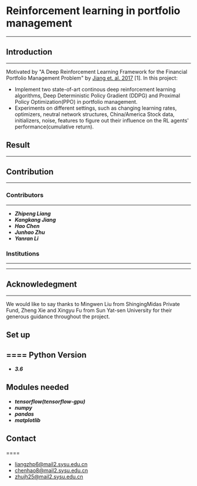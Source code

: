 # Reinforcement learning in portfolio management
------------------------------------------------
## Introduction
------------------------------------------------
Motivated by "A Deep Reinforcement Learning Framework for the Financial Portfolio Management Problem" by [Jiang et. al. 2017](https://arxiv.org/abs/1706.10059) [1]. In this project:
+ Implement two state-of-art continous deep reinforcement learning algorithms, Deep Deterministic Policy Gradient (DDPG) and Proximal Policy Optimization(PPO) in portfolio management. 
+ Experiments on different settings, such as changing learning rates, optimizers, neutral network structures, China/America Stock data, initializers, noise, features to figure out their influence on the RL agents' performance(cumulative return).
## Result
-----------------------------------------------
## Contribution
-----------------------------------------------
### Contributors
-----------------------------------------------
* ***Zhipeng Liang***
* ***Kangkang Jiang***
* ***Hao Chen***
* ***Junhao Zhu***
* ***Yanran Li***
### Institutions
-----------------------------------------------

-----------------------------------------------
## Acknowledegment
-----------------------------------------------
We would like to say thanks to Mingwen Liu from ShingingMidas Private Fund, Zheng Xie and Xingyu Fu from Sun Yat-sen University for their generous guidance throughout the project.
## Set up
====
Python Version
-----------------------------------------------
+ ***3.6***

Modules needed
-----------------------------------------------
+ ***tensorflow(tensorflow-gpu)***
+ ***numpy*** 
+ ***pandas*** 
+ ***matplotlib***

## Contact
====
+ liangzhp6@mail2.sysu.edu.cn
+ chenhao8@mail2.sysu.edu.cn
+ zhujh25@mail2.sysu.edu.cn
